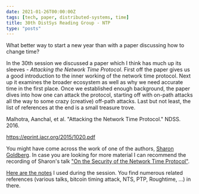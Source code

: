 ```yaml
---
date: 2021-01-26T00:00:00Z
tags: [tech, paper, distributed-systems, time]
title: 30th DistSys Reading Group - NTP
type: "posts"
---
```


What better way to start a new year than with a paper discussing how to change
time?

In the 30th session we discussed a paper which I think has much up its sleeves -
_Attacking the Network Time Protocol_. First off the paper gives us a good
introduction to the inner working of the network time protocol. Next up it
examines the broader ecosystem as well as why we need accurate time in the first
place. Once we established enough background, the paper dives into how one can
attack the protocol, starting off with on-path attacks all the way to some crazy
(creative) off-path attacks. Last but not least, the list of references at the
end is a small treasure trove.

Malhotra, Aanchal, et al. "Attacking the Network Time Protocol." NDSS. 2016.

https://eprint.iacr.org/2015/1020.pdf

You might have come across the work of one of the authors, [Sharon
Goldberg](https://www.cs.bu.edu/~goldbe/). In case you are looking for more
material I can recommend the recording of Sharon's talk ["On the Security of the
Network Time Protocol"](https://youtu.be/_m4rPgi-b90).

[Here are the notes](https://hackmd.io/@mxinden/rylWPpcyd) I used during the
session. You find numerous related references (various talks, bitcoin timing
attack, NTS, PTP, Roughtime, ...) in there.
